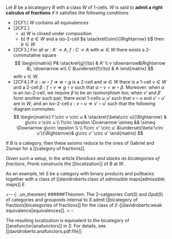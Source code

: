 Let $B$ be a  bicategory $B$ with a class $W$ of 1-cells. $W$ is said to **admit a right calculus of fractions** if it satisfies the following conditions

* [2CF1.] $W$ contains all equivalences
* [2CF2.]
   * a) $W$ is closed under composition
   * b) If $a\in W$ and a iso-2-cell $a \stackrel{\sim}{\Rightarrow} b$ then $b\in W$
* [2CF3.] For all $w: A' \to A$, $f: C \to A$ with $w\in W$ there exists a 2-commutative square
$$
\begin{matrix}
  P& \stackrel{g}{\to} & A' \\
  v \downarrow&\Rightarrow &\, \downarrow w\\
  C &\underset{f}{\to} & A
\end{matrix}
$$
with $v\in W$.
* [2CF4.] If $\alpha: w \circ f \Rightarrow w \circ g$ is a 2-cell and $w\in W$ there is a 1-cell $v \in W$ and a 2-cell $\beta: f\circ v \Rightarrow g \circ v$ such that $\alpha\circ v = w \circ \beta$. Moreover: when $\alpha$ is an iso-2-cell, we require $\beta$ to be an isomorphism too; when $v'$ and $\beta'$ form another such pair, there exist 1-cells $u,\,u'$ such that $v\circ u$ and $v'\circ u'$ are in $W$, and an iso-2-cell $\epsilon: v\circ u \Rightarrow v' \circ u'$ such that the following diagram commutes:
$$
\begin{matrix}
f \circ v \circ u & \stackrel{\beta\circ u}{\Rightarrow} & g\circ v \circ u \\
f\circ \epsilon \Downarrow \simeq && 
\simeq \Downarrow g\circ \epsilon \\
\\
f\circ v' \circ u' &\underset{\beta'\circ u'}{\Rightarrow}& g\circ v' \circ u'
\end{matrix}
$$

If $B$ is a category, then these axioms reduce to the ones of Gabriel and Zisman for a [[category of fractions]].


Given such a setup, in the article _Etendues and stacks as bicategories of fractions_, Pronk constructs the [[localization]] of $B$ at $W$.

As an example, let $S$ be a category with binary products and pullbacks together with a class of [[davidroberts:class of admissible maps|admissible maps]] $E$.

+-- {: .un_theorem}
######Theorem: 
The 2-catgeories $Cat(S)$ and $Gpd(S)$ of categories and groupoids internal to $S$ admit [[bicategory of fractions|bicategories of fractions]] for the class of $E$-[[davidroberts:weak equivalence|equivalences]].
=--

The resulting localization is equivalent to the bicategory of [[anafunctor|anafunctors]] in $S$. For details, see [[davidroberts:anafunctors.pdf:file]] 